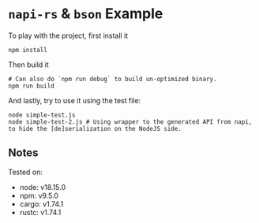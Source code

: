 # `napi-rs` & `bson` Example

To play with the project, first install it
```shell
npm install
```
Then build it
```shell
# Can also do `npm run debug` to build un-optimized binary.
npm run build
```
And lastly, try to use it using the test file:
```shell
node simple-test.js
node simple-test-2.js # Using wrapper to the generated API from napi, to hide the [de]serialization on the NodeJS side.
```

## Notes
Tested on:
* node: v18.15.0
* npm: v9.5.0
* cargo: v1.74.1
* rustc: v1.74.1